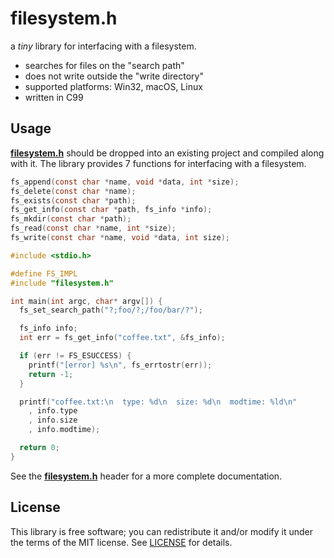 # filesystem.h

a *tiny* library for interfacing with a filesystem.

- searches for files on the "search path"
- does not write outside the "write directory"
- supported platforms: Win32, macOS, Linux
- written in C99

## Usage
**[filesystem.h](src/filesystem.h?raw=1)** should be dropped
into an existing project and compiled along with it. The library provides 7 functions for interfacing with a filesystem.

```c
fs_append(const char *name, void *data, int *size);
fs_delete(const char *name);
fs_exists(const char *path);
fs_get_info(const char *path, fs_info *info);
fs_mkdir(const char *path);
fs_read(const char *name, int *size);
fs_write(const char *name, void *data, int size);
```

```c
#include <stdio.h>

#define FS_IMPL
#include "filesystem.h"

int main(int argc, char* argv[]) {
  fs_set_search_path("?;foo/?;/foo/bar/?");

  fs_info info;
  int err = fs_get_info("coffee.txt", &fs_info);

  if (err != FS_ESUCCESS) {
    printf("[error] %s\n", fs_errtostr(err));
    return -1;
  }

  printf("coffee.txt:\n  type: %d\n  size: %d\n  modtime: %ld\n"
    , info.type
    , info.size
    , info.modtime);

  return 0;
}
```

See the **[filesystem.h](src/filesystem.h?raw=1)** header for a more complete documentation.

## License
This library is free software; you can redistribute it and/or modify it under
the terms of the MIT license. See [LICENSE](LICENSE) for details.